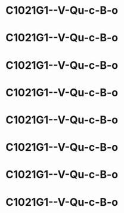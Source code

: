 # C1021G1--V-Qu-c-B-o
# C1021G1--V-Qu-c-B-o
# C1021G1--V-Qu-c-B-o
# C1021G1--V-Qu-c-B-o
# C1021G1--V-Qu-c-B-o
# C1021G1--V-Qu-c-B-o
# C1021G1--V-Qu-c-B-o
# C1021G1--V-Qu-c-B-o
